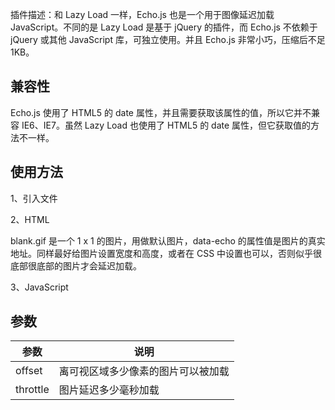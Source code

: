 插件描述：和 Lazy Load 一样，Echo.js 也是一个用于图像延迟加载 JavaScript。不同的是 Lazy Load 是基于 jQuery 的插件，而 Echo.js 不依赖于 jQuery 或其他 JavaScript 库，可独立使用。并且 Echo.js 非常小巧，压缩后不足 1KB。

## 兼容性

Echo.js 使用了 HTML5 的 date 属性，并且需要获取该属性的值，所以它并不兼容 IE6、IE7。虽然 Lazy Load 也使用了 HTML5 的 date 属性，但它获取值的方法不一样。

## 使用方法

1、引入文件

2、HTML

blank.gif 是一个 1 x 1 的图片，用做默认图片，data-echo 的属性值是图片的真实地址。同样最好给图片设置宽度和高度，或者在 CSS 中设置也可以，否则似乎很底部很底部的图片才会延迟加载。

3、JavaScript

## 参数

| 参数     | 说明                               |
| -------- | ---------------------------------- |
| offset   | 离可视区域多少像素的图片可以被加载 |
| throttle | 图片延迟多少毫秒加载               |